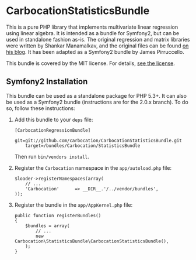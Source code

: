 CarbocationStatisticsBundle
===========================

This is a pure PHP library that implements multivariate linear regression using 
linear algebra. It is intended as a bundle for Symfony2, but can be used in 
standalone fashion as-is. The original regression and matrix libraries were 
written by Shankar Manamalkav, and the original files can be found 
[on his blog](http://mnshankar.wordpress.com/2011/05/01/regression-analysis-with-php/). 
It has been adapted as a Symfony2 bundle by James Pirruccello.

This bundle is covered by the MIT license. For details, 
[see the license](https://github.com/carbocation/CarbocationStatisticsBundle/blob/master/Resources/meta/LICENSE).

Symfony2 Installation
---------------------
This bundle can be used as a standalone package for PHP 5.3+. It can also be used 
as a Symfony2 bundle (instructions are for the 2.0.x branch). 
To do so, follow these instructions:

1.  Add this bundle to your `deps` file:

        [CarbocationRegressionBundle]
            git=git://github.com/carbocation/CarbocationStatisticsBundle.git
            target=/bundles/Carbocation/StatisticsBundle

    Then run `bin/vendors install`.

2.  Register the `Carbocation` namespace in the `app/autoload.php` file:

        $loader->registerNamespaces(array(
            // ...
            'Carbocation'      => __DIR__.'/../vendor/bundles',
        ));

3.  Register the bundle in the `app/AppKernel.php` file:

        public function registerBundles()
        {
            $bundles = array(
                // ...
                new Carbocation\StatisticsBundle\CarbocationStatisticsBundle(),
            );
        }